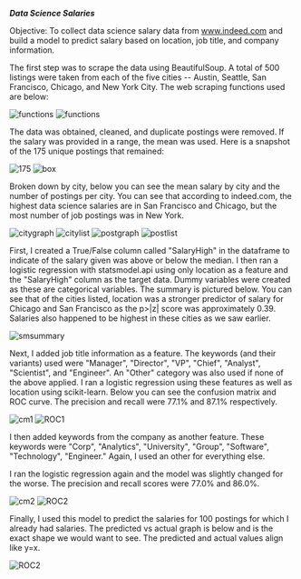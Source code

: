***Data Science Salaries***

Objective: To collect data science salary data from www.indeed.com and build a model to predict salary based on location, job title, 
and company information.

The first step was to scrape the data using BeautifulSoup. A total of 500 listings were taken from each of the five cities -- Austin, 
Seattle, San Francisco, Chicago, and New York City. The web scraping functions used are below:

 
![functions](/images/salaries/code1.png/)
![functions](/images/salaries/code2.png/)

The data was obtained, cleaned, and duplicate postings were removed. If the salary was provided in a range, the mean was used. Here is a
snapshot of the 175 unique postings that remained:

![175](/images/salaries/datastats.png/)
![box](/images/salaries/Allsalarybox.png/)

Broken down by city, below you can see the mean salary by city and the number of postings per city. You can see that according to indeed.com,
the highest data science salaries are in San Francisco and Chicago, but the most number of job postings was in New York.

![citygraph](/images/salaries/citysalarygraph.png/)
![citylist](/images/salaries/salarybycity.png/)
![postgraph](/images/salaries/postingspercitygraph.png/)
![postlist](/images/salaries/postingspercity.png/)

First, I created a True/False column called "SalaryHigh" in the dataframe to indicate of the salary given was above or below the median. I then ran a logistic regression 
with statsmodel.api using only location as a feature and the "SalaryHigh" column as the target data. Dummy variables were created as these are categorical
variables. The summary is pictured below. You can see that of the cities listed, location was a stronger predictor of salary for Chicago and 
San Francisco as the p>|z| score was approximately 0.39. Salaries also happened to be highest in these cities as we saw earlier.


![smsummary](/images/salaries/datastats.png/)

Next, I added job title information as a feature. The keywords (and their variants) used were "Manager", "Director", "VP", "Chief", "Analyst",
"Scientist", and "Engineer". An "Other" category was also used if none of the above applied. I ran a logistic regression using these features 
as well as location using scikit-learn. Below you can see the confusion matrix and ROC curve. The precision and recall were 77.1% and 87.1% respectively. 


![cm1](/images/salaries/cm1.png/)
![ROC1](/images/salaries/roc.png/)


I then added keywords from the company as another feature. These keywords were "Corp", "Analytics", "University", "Group", "Software",
"Technology", "Engineer." Again, I used an other for everything else.

I ran the logistic regression again and the model was slightly changed for the worse. The precision and recall scores were 77.0% and 86.0%.

![cm2](/images/salaries/cm2.png/)
![ROC2](/images/salaries/roc2.png/)

Finally, I used this model to predict the salaries for 100 postings for which I already had salaries. The predicted vs actual graph is below and is
the exact shape we would want to see. The predicted and actual values align like y=x.

![ROC2](/images/salaries/predictedactual.png/)

